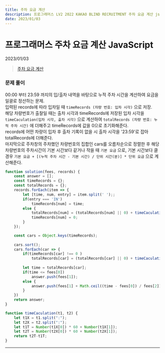 ```yaml
---
title: 주차 요금 계산
description: 프로그래머스 LV2 2022 KAKAO BLIND RECRUITMENT 주차 요금 계산 js
date: 2023/01/03
---
```


# 프로그래머스 주차 요금 계산 JavaScript
<div class="flex justify-end text-sm">2023/01/03</div>

> <a href="https://school.programmers.co.kr/learn/courses/30/lessons/92341" target="_blank" class="font-bold">주차 요금 계산</a>

### 문제 풀이
00:00 부터 23:59 까지의 입/출차 내역을 바탕으로 누적 주차 시간을 계산하여 요금을 일괄로 정산하는 문제.  
입력된 records에 따라 입차일 때 `timeRecords (차량 번호: 입차 시각)` 으로 저장.  
해당 차량번호가 출찰일 때는 출차 시각과 timeRecords에 저장된 입차 시각을 `timeCaculation(입차 시각, 출차 시각)` 으로 계산하여 `totalRecords (차량 번호: 누적 주차 시간)` 에 더해주고 timeRecords에 값을 0으로 초기화해준다.  
records에 어떤 차량이 입차 후 출차 기록이 없을 시 출차 시각을 '23:59'로 잡아 totalRecords에 더해준다.  
마지막으로 주차창의 주차했던 차량번호의 집합인 cars를 오름차순으로 정렬한 후 해당 차량번호의 주차시간이 기본 시간보다 같거나 작을 때 `기본 요금` 으로,  기본 시간보다 클 경우  `기본 요금 + [(누적 주차 시간 - 기본 시간) / 단위 시간(분)] * 단위 요금` 으로 계산해준다.

``` js
function solution(fees, records) {
    const answer = [];
    const timeRecords = {};
    const totalRecords = {};
    records.forEach(item => {
        let [time, num, entry] = item.split(' ');;
        if(entry === 'IN')
            timeRecords[num] = time;
        else {
            totalRecords[num] = (totalRecords[num] || 0) + timeCaculation(timeRecords[num], time);
            timeRecords[num] = 0;
        }
    });

    const cars = Object.keys(timeRecords);
    
    cars.sort();
    cars.forEach(car => {
        if(timeRecords[car] !== 0 )
            totalRecords[car] = (totalRecords[car] || 0) + timeCaculation(timeRecords[car], '23:59');
        
        let time = totalRecords[car];
        if(time <= fees[0])
            answer.push(fees[1]);
        else {
            answer.push(fees[1] + Math.ceil((time - fees[0]) / fees[2]) * fees[3]);
        }
    })
    return answer;
}

function timeCaculation(t1, t2) {
    let t1X = t1.split(":");
    let t2X = t2.split(":");
    let t1T = Number(t1X[0]) * 60 + Number(t1X[1]);
    let t2T = Number(t2X[0]) * 60 + Number(t2X[1]);
    return t2T-t1T;
}
```

---